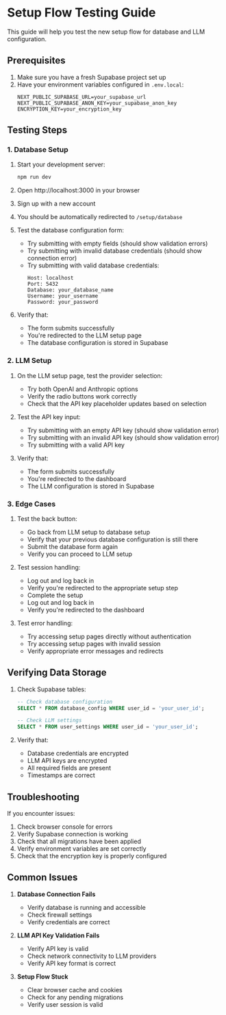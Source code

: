 # Setup Flow Testing Guide

This guide will help you test the new setup flow for database and LLM configuration.

## Prerequisites

1. Make sure you have a fresh Supabase project set up
2. Have your environment variables configured in `.env.local`:
   ```
   NEXT_PUBLIC_SUPABASE_URL=your_supabase_url
   NEXT_PUBLIC_SUPABASE_ANON_KEY=your_supabase_anon_key
   ENCRYPTION_KEY=your_encryption_key
   ```

## Testing Steps

### 1. Database Setup

1. Start your development server:
   ```bash
   npm run dev
   ```

2. Open http://localhost:3000 in your browser

3. Sign up with a new account

4. You should be automatically redirected to `/setup/database`

5. Test the database configuration form:
   - Try submitting with empty fields (should show validation errors)
   - Try submitting with invalid database credentials (should show connection error)
   - Try submitting with valid database credentials:
     ```
     Host: localhost
     Port: 5432
     Database: your_database_name
     Username: your_username
     Password: your_password
     ```

6. Verify that:
   - The form submits successfully
   - You're redirected to the LLM setup page
   - The database configuration is stored in Supabase

### 2. LLM Setup

1. On the LLM setup page, test the provider selection:
   - Try both OpenAI and Anthropic options
   - Verify the radio buttons work correctly
   - Check that the API key placeholder updates based on selection

2. Test the API key input:
   - Try submitting with an empty API key (should show validation error)
   - Try submitting with an invalid API key (should show validation error)
   - Try submitting with a valid API key

3. Verify that:
   - The form submits successfully
   - You're redirected to the dashboard
   - The LLM configuration is stored in Supabase

### 3. Edge Cases

1. Test the back button:
   - Go back from LLM setup to database setup
   - Verify that your previous database configuration is still there
   - Submit the database form again
   - Verify you can proceed to LLM setup

2. Test session handling:
   - Log out and log back in
   - Verify you're redirected to the appropriate setup step
   - Complete the setup
   - Log out and log back in
   - Verify you're redirected to the dashboard

3. Test error handling:
   - Try accessing setup pages directly without authentication
   - Try accessing setup pages with invalid session
   - Verify appropriate error messages and redirects

## Verifying Data Storage

1. Check Supabase tables:
   ```sql
   -- Check database configuration
   SELECT * FROM database_config WHERE user_id = 'your_user_id';
   
   -- Check LLM settings
   SELECT * FROM user_settings WHERE user_id = 'your_user_id';
   ```

2. Verify that:
   - Database credentials are encrypted
   - LLM API keys are encrypted
   - All required fields are present
   - Timestamps are correct

## Troubleshooting

If you encounter issues:

1. Check browser console for errors
2. Verify Supabase connection is working
3. Check that all migrations have been applied
4. Verify environment variables are set correctly
5. Check that the encryption key is properly configured

## Common Issues

1. **Database Connection Fails**
   - Verify database is running and accessible
   - Check firewall settings
   - Verify credentials are correct

2. **LLM API Key Validation Fails**
   - Verify API key is valid
   - Check network connectivity to LLM providers
   - Verify API key format is correct

3. **Setup Flow Stuck**
   - Clear browser cache and cookies
   - Check for any pending migrations
   - Verify user session is valid 